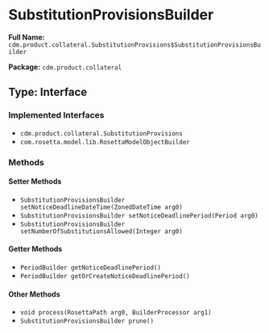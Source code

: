 # SubstitutionProvisionsBuilder

**Full Name:** `cdm.product.collateral.SubstitutionProvisions$SubstitutionProvisionsBuilder`

**Package:** `cdm.product.collateral`

## Type: Interface

### Implemented Interfaces

- `cdm.product.collateral.SubstitutionProvisions`
- `com.rosetta.model.lib.RosettaModelObjectBuilder`

### Methods

#### Setter Methods

- `SubstitutionProvisionsBuilder setNoticeDeadlineDateTime(ZonedDateTime arg0)`
- `SubstitutionProvisionsBuilder setNoticeDeadlinePeriod(Period arg0)`
- `SubstitutionProvisionsBuilder setNumberOfSubstitutionsAllowed(Integer arg0)`

#### Getter Methods

- `PeriodBuilder getNoticeDeadlinePeriod()`
- `PeriodBuilder getOrCreateNoticeDeadlinePeriod()`

#### Other Methods

- `void process(RosettaPath arg0, BuilderProcessor arg1)`
- `SubstitutionProvisionsBuilder prune()`

